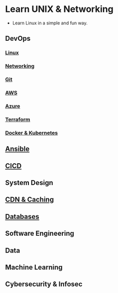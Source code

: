 # Learn UNIX & Networking

-  Learn Linux in a simple and fun way.

## DevOps

### [Linux](https://moabukar.github.io/tech-vault-site/devops/linux/questions)

### [Networking](https://moabukar.github.io/tech-vault-site/devops/networking/questions)

### [Git](https://moabukar.github.io/tech-vault-site/devops/git/questions)

### [AWS](https://moabukar.github.io/tech-vault-site/devops/aws/questions)

### [Azure](https://moabukar.github.io/tech-vault-site/devops/aws/questions)

### [Terraform](https://moabukar.github.io/tech-vault-site/devops/terraform/questions)

### [Docker & Kubernetes](https://moabukar.github.io/tech-vault-site/devops/docker-k8s/questions)

## [Ansible](https://moabukar.github.io/tech-vault-site/devops/ansible/questions)

## [CICD](https://moabukar.github.io/tech-vault-site/devops/cicd/questions)

## System Design

## [CDN & Caching](https://moabukar.github.io/tech-vault-site/system-design/cdn-caching/questions)

## [Databases](https://moabukar.github.io/tech-vault-site/system-design/databases/questions)

## Software Engineering

## Data

## Machine Learning

## Cybersecurity & Infosec
